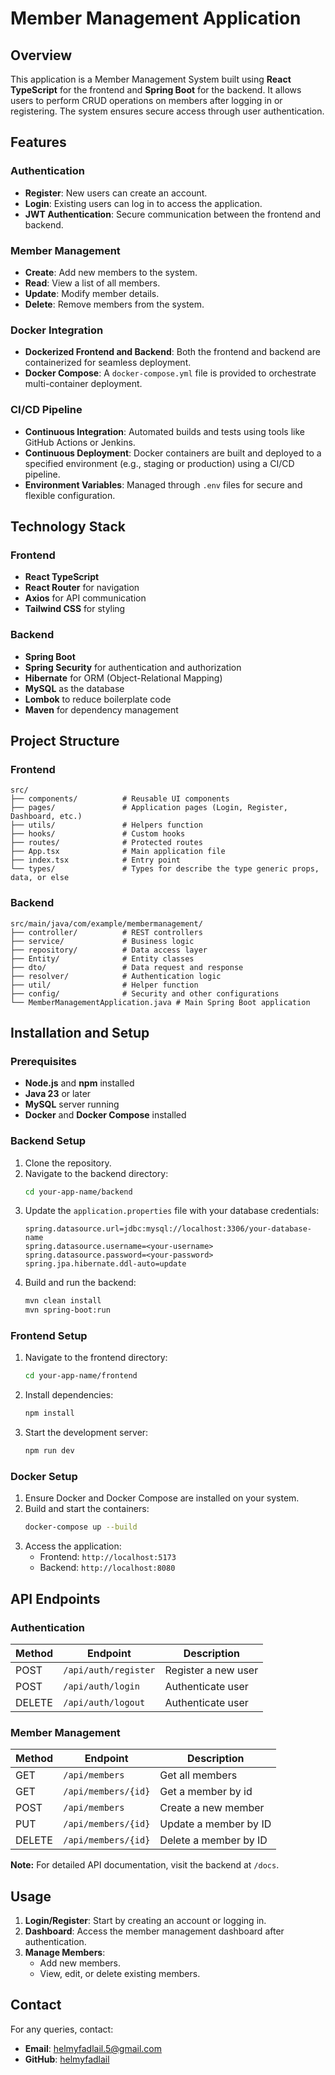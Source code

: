 # Member Management Application

## Overview

This application is a Member Management System built using **React TypeScript** for the frontend and **Spring Boot** for the backend. It allows users to perform CRUD operations on members after logging in or registering. The system ensures secure access through user authentication.

## Features

### Authentication

- **Register**: New users can create an account.
- **Login**: Existing users can log in to access the application.
- **JWT Authentication**: Secure communication between the frontend and backend.

### Member Management

- **Create**: Add new members to the system.
- **Read**: View a list of all members.
- **Update**: Modify member details.
- **Delete**: Remove members from the system.

### Docker Integration

- **Dockerized Frontend and Backend**: Both the frontend and backend are containerized for seamless deployment.
- **Docker Compose**: A `docker-compose.yml` file is provided to orchestrate multi-container deployment.

### CI/CD Pipeline

- **Continuous Integration**: Automated builds and tests using tools like GitHub Actions or Jenkins.
- **Continuous Deployment**: Docker containers are built and deployed to a specified environment (e.g., staging or production) using a CI/CD pipeline.
- **Environment Variables**: Managed through `.env` files for secure and flexible configuration.

## Technology Stack

### Frontend

- **React TypeScript**
- **React Router** for navigation
- **Axios** for API communication
- **Tailwind CSS** for styling

### Backend

- **Spring Boot**
- **Spring Security** for authentication and authorization
- **Hibernate** for ORM (Object-Relational Mapping)
- **MySQL** as the database
- **Lombok** to reduce boilerplate code
- **Maven** for dependency management

## Project Structure

### Frontend

```
src/
├── components/          # Reusable UI components
├── pages/               # Application pages (Login, Register, Dashboard, etc.)
├── utils/               # Helpers function
├── hooks/               # Custom hooks
├── routes/              # Protected routes
├── App.tsx              # Main application file
├── index.tsx            # Entry point
└── types/               # Types for describe the type generic props, data, or else
```

### Backend

```
src/main/java/com/example/membermanagement/
├── controller/          # REST controllers
├── service/             # Business logic
├── repository/          # Data access layer
├── Entity/              # Entity classes
├── dto/                 # Data request and response
├── resolver/            # Authentication logic
├── util/                # Helper function
├── config/              # Security and other configurations
└── MemberManagementApplication.java # Main Spring Boot application
```

## Installation and Setup

### Prerequisites

- **Node.js** and **npm** installed
- **Java 23** or later
- **MySQL** server running
- **Docker** and **Docker Compose** installed

### Backend Setup

1. Clone the repository.
2. Navigate to the backend directory:
   ```bash
   cd your-app-name/backend
   ```
3. Update the `application.properties` file with your database credentials:
   ```properties
   spring.datasource.url=jdbc:mysql://localhost:3306/your-database-name
   spring.datasource.username=<your-username>
   spring.datasource.password=<your-password>
   spring.jpa.hibernate.ddl-auto=update
   ```
4. Build and run the backend:
   ```bash
   mvn clean install
   mvn spring-boot:run
   ```

### Frontend Setup

1. Navigate to the frontend directory:
   ```bash
   cd your-app-name/frontend
   ```
2. Install dependencies:
   ```bash
   npm install
   ```
3. Start the development server:
   ```bash
   npm run dev
   ```

### Docker Setup

1. Ensure Docker and Docker Compose are installed on your system.
2. Build and start the containers:
   ```bash
   docker-compose up --build
   ```
3. Access the application:
   - Frontend: `http://localhost:5173`
   - Backend: `http://localhost:8080`

## API Endpoints

### Authentication

| Method | Endpoint             | Description         |
| ------ | -------------------- | ------------------- |
| POST   | `/api/auth/register` | Register a new user |
| POST   | `/api/auth/login`    | Authenticate user   |
| DELETE | `/api/auth/logout`   | Authenticate user   |

### Member Management

| Method | Endpoint            | Description           |
| ------ | ------------------- | --------------------- |
| GET    | `/api/members`      | Get all members       |
| GET    | `/api/members/{id}` | Get a member by id    |
| POST   | `/api/members`      | Create a new member   |
| PUT    | `/api/members/{id}` | Update a member by ID |
| DELETE | `/api/members/{id}` | Delete a member by ID |

**Note:** For detailed API documentation, visit the backend at `/docs`.

## Usage

1. **Login/Register**: Start by creating an account or logging in.
2. **Dashboard**: Access the member management dashboard after authentication.
3. **Manage Members**:
   - Add new members.
   - View, edit, or delete existing members.

## Contact

For any queries, contact:

- **Email**: helmyfadlail.5@gmail.com
- **GitHub**: [helmyfadlail](https://github.com/helmyfadlail)
